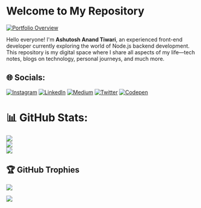 # Welcome to My Repository

 [![Portfolio Overview](https://i.ibb.co/RhCYtND/image.jpg)](https://heyashu.in)


Hello everyone! I'm **Ashutosh Anand Tiwari**, an experienced front-end developer currently exploring the world of Node.js backend development. This repository is my digital space where I share all aspects of my life—tech notes, blogs on technology, personal journeys, and much more.





## 🌐 Socials:
[![Instagram](https://img.shields.io/badge/Instagram-%23E4405F.svg?logo=Instagram&logoColor=white)](https://instagram.com/ashumsd7) [![LinkedIn](https://img.shields.io/badge/LinkedIn-%230077B5.svg?logo=linkedin&logoColor=white)](https://linkedin.com/in/ashutoshanandtiwari) [![Medium](https://img.shields.io/badge/Medium-12100E?logo=medium&logoColor=white)](https://medium.com/@ashumsd7) [![Twitter](https://img.shields.io/badge/Twitter-%231DA1F2.svg?logo=Twitter&logoColor=white)](https://twitter.com/yourvuejs) [![Codepen](https://img.shields.io/badge/Codepen-000000?style=for-the-badge&logo=codepen&logoColor=white)](https://codepen.io/aat) 

# 📊 GitHub Stats:
![](https://github-readme-stats.vercel.app/api?username=ashumsd7&theme=blue-green&hide_border=false&include_all_commits=true&count_private=true)<br/>
![](https://github-readme-streak-stats.herokuapp.com/?user=ashumsd7&theme=blue-green&hide_border=false)<br/>
![](https://github-readme-stats.vercel.app/api/top-langs/?username=ashumsd7&theme=blue-green&hide_border=false&include_all_commits=true&count_private=true&layout=compact)

## 🏆 GitHub Trophies
![](https://github-profile-trophy.vercel.app/?username=ashumsd7&theme=monokai&no-frame=false&no-bg=false&margin-w=4)

[![](https://visitcount.itsvg.in/api?id=ashumsd7&icon=1&color=6)](https://visitcount.itsvg.in)

<!-- Proudly created with GPRM ( https://gprm.itsvg.in ) -->
